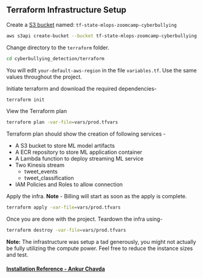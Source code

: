 ## Terraform Infrastructure Setup

Create a [S3 bucket](https://docs.aws.amazon.com/AmazonS3/latest/userguide/creating-bucket.html) named: `tf-state-mlops-zoomcamp-cyberbullying`
```bash
aws s3api create-bucket --bucket tf-state-mlops-zoomcamp-cyberbullying --region <your-default-aws-region> --create-bucket-configuration LocationConstraint=<your-default-aws-region>
```

Change directory to the `terraform` folder.

```bash
cd cyberbullying_detection/terraform
```

You will edit `your-default-aws-region` in the file `variables.tf`. Use the same values throughout the project. 

Initiate terraform and download the required dependencies-

```bash
terraform init
```

View the Terraform plan

```bash
terraform plan -var-file=vars/prod.tfvars
```

Terraform plan should show the creation of following services -

  - A S3 bucket to store ML model artifacts 
  - A ECR repository to store ML application container
  - A Lambda function to deploy streaming ML service
  - Two Kinesis stream
    - tweet_events
    - tweet_classification
  - IAM Policies and Roles to allow connection

Apply the infra. **Note** - Billing will start as soon as the apply is complete.

```bash
terraform apply -var-file=vars/prod.tfvars
```

Once you are done with the project. Teardown the infra using-

```bash
terraform destroy -var-file=vars/prod.tfvars
```

**Note:** The infrastructure was setup a tad generously, you might not actually be fully utilizing the compute power. Feel free to reduce the instance sizes and test.



#### [Installation Reference - Ankur Chavda](https://github.com/ankurchavda/streamify/blob/main/setup/terraform.md)